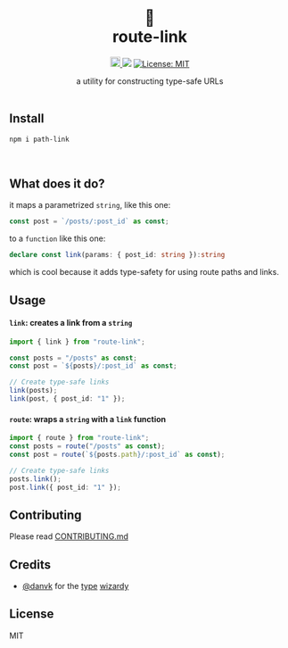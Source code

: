 <h1 align="center" style="margin-top:0;"> 
<div>🔗</div>
<div>route-link</div> </h1>
<p align="center">
  <a href="https://www.npmjs.com/package/route-link">
    <img src="https://badge.fury.io/js/route-link.svg" alt="npm version" height="18">
  </a>
  <img src="https://img.shields.io/bundlephobia/minzip/route-link" />
  <a href="https://github.com/kefranabg/readme-md-generator/blob/master/LICENSE">
    <img alt="License: MIT" src="https://img.shields.io/badge/license-MIT-blue.svg" target="_blank" />
  </a>
</p>

<div align="center">a utility for constructing type-safe URLs</div>

<br/>

## **Install**

`npm i path-link`

<br/>

## **What does it do?**

it maps a parametrized `string`, like this one:

```typescript
const post = `/posts/:post_id` as const;
```

to a `function` like this one:

```typescript
declare const link(params: { post_id: string }):string
```

which is cool because it adds type-safety for using route paths and links.

## **Usage**

#### **`link`**: creates a link from a `string`

```typescript
import { link } from "route-link";

const posts = "/posts" as const;
const post = `${posts}/:post_id` as const;

// Create type-safe links
link(posts);
link(post, { post_id: "1" });
```

#### **`route`**: wraps a `string` with a `link` function

```typescript
import { route } from "route-link";
const posts = route("/posts" as const);
const post = route(`${posts.path}/:post_id` as const);

// Create type-safe links
posts.link();
post.link({ post_id: "1" });
```

## Contributing

Please read [CONTRIBUTING.md](https://github.com/orouz/path-link/blob/master/.github/CONTRIBUTING.MD)

## Credits

- [@danvk](https://github.com/danvk) for the [type](https://twitter.com/danvdk/status/1301707026507198464?lang=en) [wizardy](https://stackoverflow.com/questions/51488717/declaring-dependent-argument-types-for-optional-arguments-with-conditional-types/64796265#64796265)

## License

MIT
